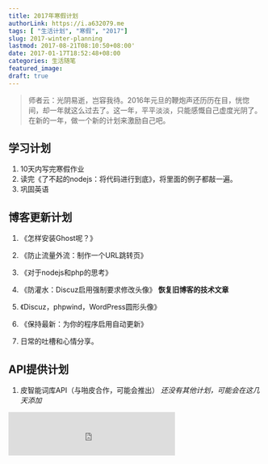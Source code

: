 ```yaml
---
title: 2017年寒假计划
authorLink: https://i.a632079.me
tags: [ "生活计划", "寒假", "2017"]
slug: 2017-winter-planning
lastmod: 2017-08-21T08:10:50+08:00'
date: 2017-01-17T18:52:48+08:00
categories: 生活随笔
featured_image: 
draft: true
---
```


> 师者云：光阴易逝，岂容我待。2016年元旦的鞭炮声还历历在目，恍惚间，却一年就这么过去了。这一年，平平淡淡，只能感慨自己虚度光阴了。在新的一年，做一个新的计划来激励自己吧。

## 学习计划
1. 10天内写完寒假作业 
2. 读完《了不起的nodejs：将代码进行到底》，将里面的例子都敲一遍。 
3. 巩固英语  

## 博客更新计划
1. 《怎样安装Ghost呢？》 
2. 《防止流量外流：制作一个URL跳转页》 
3. 《对于nodejs和php的思考》 
4. 《防灌水：Discuz启用强制要求修改头像》 
**恢复旧博客的技术文章**  

5. 《Discuz，phpwind，WordPress圆形头像》 
6. 《保持最新：为你的程序启用自动更新》 
7. 日常的吐槽和心情分享。

## API提供计划
1. 皮智能词库API（与啪皮合作，可能会推出） 
*还没有其他计划，可能会在这几天添加* 

<iframe frameborder="no" border="0" marginwidth="0" marginheight="0" width="330" height="86" src="https://cdn.a632079.me/163cplayer.html?playlist=454129387"></iframe>  
